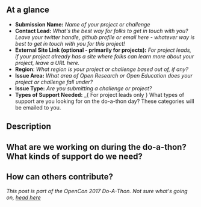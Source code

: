 
[//]: # "=======================
Even if you know Github well, we suggest you read this. Anything between these lines you can leave or delete, as they won't display anyway when you post (you can check this via Preview changes). They're here to help you complete issues quickly and in a way that will help other participants. If you're posting a new project, or challenge. We suggest you fill out the Google Forms first.
============================"

## At a glance

[//]: # "=======================
Please paste the metadata you received after submitting your project or challenge in your Google Form exactly as we sent it to you. You can delete what's there now, it's just there
============================"

* **Submission Name:** _Name of your project or challenge_
* **Contact Lead:** _What's the best way for folks to get in touch with you? Leave your twitter handle, github profile or email here - whatever way is best to get in touch with you for this project!_
* **External Site Link (optional - primarily for projects):** _For project leads, if your project already has a site where folks can learn more about your project, leave a URL here._
* **Region**: _What region is your project or challenge based out of, if any?_
* **Issue Area:** _What area of Open Research or Open Education does your project or challenge fall under?_
* **Issue Type:** _Are you submitting a challenge or project?_
* **Types of Support Needed:** _{ For project leads only } What types of support are you looking for on the do-a-thon day? These categories will be emailed to you. 

## Description
[//]: # "=======================
Insert a paragraph providing more context for your project or challenge focuses on. For project leads, this is a good place to give some broader context about your project—beyond the scope of the do-a-thon. If you're posting a challenge, this is a good chance to say how the problem arise or why it feels relevant to you.
============================"

## What are we working on during the do-a-thon? What kinds of support do we need?
[//]: # "=======================
For those leading projects, please give some more information about what type of support you are specifically looking to get done during the do-a-thon day.
Note: Challenge leads will not need to fill out this section and can remove it.
============================"

##  How can others contribute?
[//]: # "======================= 
Please say what the best way to contribute to the project or challenge is, sometimes that will just be lets discuss here or Ive started a Google doc. 
If you are a challenge lead, give some context on what design thinking tools you will be using, and how other folks can update their ideas onto the thread. 
If you are a project lead, and you already have clear ways people can contribute it might be worth linking to them here.
Language:If your project is regionally based in a non-English-speaking region, clarify here what language you and contributors will primarily be communicating in. 
If you're leading a project or challenge participating remotely: Use this space to let people know that this is a remote project, and that you are not in the room in Berlin. Let other participants know what the best way to get in touch with you, where the work will happen, and where any updates or outputs will go. 
If you are at the in-person meeting in Berlin: Be as inclusive as possible to those outside the room.  Use this space to give clear instructions to those participating in the do-a-thon remotely on how they can keep up to date and contribute. ============================"

[//]: # "=======================
You're ready to post!!! After posting your issue, the real work begins. Next you might want to:
   Tweet a link to this issue with #opencon so others can join in
   Make another issue to involve people in your work - remember to use your metadata
   Come back from time to time and update the community on your project.
You'll get an email update whenever someone interacts with your issue.
============================"

_This post is part of the OpenCon 2017 Do-A-Thon. Not sure what's going on, [head here](doathon.opencon2017.org)_
